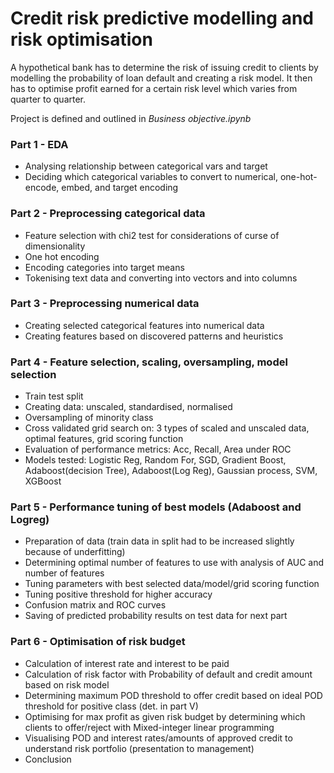 # Credit risk predictive modelling and risk optimisation

A hypothetical bank has to determine the risk of issuing credit to clients by modelling the probability of loan default and creating a risk model. It then has to optimise profit earned for a certain risk level which varies from quarter to quarter.


Project is defined and outlined in *Business objective.ipynb*

### Part 1 - EDA
- Analysing relationship between categorical vars and target
- Deciding which categorical variables to convert to numerical, one-hot-encode, embed, and target encoding


### Part 2 - Preprocessing categorical data
- Feature selection with chi2 test for considerations of curse of dimensionality
- One hot encoding
- Encoding categories into target means
- Tokenising text data and converting into vectors and into columns


### Part 3 - Preprocessing numerical data
- Creating selected categorical features into numerical data
- Creating features based on discovered patterns and heuristics


### Part 4 - Feature selection, scaling, oversampling, model selection
- Train test split
- Creating data: unscaled, standardised, normalised 
- Oversampling of minority class
- Cross validated grid search on: 3 types of scaled and unscaled data, optimal features, grid scoring function
- Evaluation of performance metrics: Acc, Recall, Area under ROC
- Models tested: Logistic Reg, Random For, SGD, Gradient Boost, Adaboost(decision Tree), Adaboost(Log Reg), Gaussian process, SVM, XGBoost

### Part 5 - Performance tuning of best models (Adaboost and Logreg)
- Preparation of data (train data in split had to be increased slightly because of underfitting)
- Determining optimal number of features to use with analysis of AUC and number of features
- Tuning parameters with best selected data/model/grid scoring function
- Tuning positive threshold for higher accuracy
- Confusion matrix and ROC curves
- Saving of predicted probability results on test data for next part

### Part 6 - Optimisation of risk budget
- Calculation of interest rate and interest to be paid
- Calculation of risk factor with Probability of default and credit amount based on risk model
- Determining maximum POD threshold to offer credit based on ideal POD threshold for positive class (det. in part V)
- Optimising for max profit as given risk budget by determining which clients to offer/reject with Mixed-integer linear programming
- Visualising POD and interest rates/amounts of approved credit to understand risk portfolio (presentation to management)
- Conclusion

